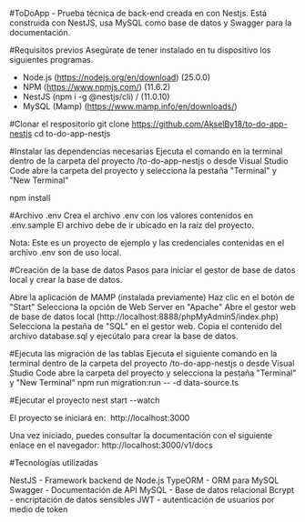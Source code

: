 #ToDoApp - Prueba técnica de back-end creada en con Nestjs.
Está construida con NestJS, usa MySQL como base de datos y Swagger para la documentación.

#Requisitos previos
Asegúrate de tener instalado en tu dispositivo los siguientes programas.

- Node.js (https://nodejs.org/en/download) (25.0.0)
- NPM (https://www.npmjs.com/) (11.6.2)
- NestJS (npm i -g @nestjs/cli) / (11.0.10)
- MySQL (Mamp) (https://www.mamp.info/en/downloads/)

#Clonar el respositorio
git clone https://github.com/AkselBy18/to-do-app-nestjs
cd to-do-app-nestjs

#Instalar las dependencias necesarias
Ejecuta el comando en la terminal dentro de la carpeta del proyecto /to-do-app-nestjs o desde Visual Studio Code abre la carpeta del proyecto y selecciona la pestaña "Terminal" y "New Terminal"

npm install

#Archivo .env
Crea el archivo .env con los valores contenidos en .env.sample
El archivo debe de ir ubicado en la raíz del proyecto. 

Nota: Este es un proyecto de ejemplo y las credenciales contenidas en el archivo .env son de uso local.

#Creación de la base de datos
Pasos para iniciar el gestor de base de datos local y crear la base de datos.

Abre la aplicación de MAMP (instalada previamente)
Haz clic en el botón de "Start"
Selecciona la opción de Web Server en "Apache"
Abre el gestor web de base de datos local (http://localhost:8888/phpMyAdmin5/index.php)
Selecciona la pestaña de "SQL" en el gestor web.
Copia el contenido del archivo database.sql y ejecútalo para crear la base de datos.

#Ejecuta las migración de las tablas
Ejecuta el siguiente comando en la terminal dentro de la carpeta del proyecto /to-do-app-nestjs o desde Visual Studio Code abre la carpeta del proyecto y selecciona la pestaña "Terminal" y "New Terminal"
npm run migration:run -- -d data-source.ts

#Ejecutar el proyecto
nest start --watch

El proyecto se iniciará en: 
http://localhost:3000

Una vez iniciado, puedes consultar la documentación con el siguiente enlace en el navegador:
http://localhost:3000/v1/docs

#Tecnologías utilizadas

NestJS - Framework backend de Node.js
TypeORM - ORM para MySQL
Swagger - Documentación de API
MySQL - Base de datos relacional
Bcrypt - encriptación de datos sensibles
JWT - autenticación de usuarios por medio de token